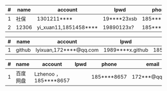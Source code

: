 
|#   | name  | account         | lpwd |phone |email|
| ---|---    | ---       | ---        |  ---        | ---        |
| 1  | 社保 | 1301211**** | 19****23xsb | 185****8657| |
| 2  | 12306 | yi_xuan11,1851458**** | 19890123x? | 185****8657|4574***@qq.com |

|#   | name  | account         | lpwd |phone |email|
| ---|---    | ---       | ---        |  ---        | ---        |
| 1  | github | lyixuan,172****@qq.com| 1989****x.github | 185****8657| 172****@qq.com|

|#   | name  | account         | lpwd |phone |email|
| ---|---    | ---       | ---        |  ---        | ---        |
| 1  | 百度网盘 | Lzhenoo ，185****8657 |  | 185****8657|172***@qq.com |
